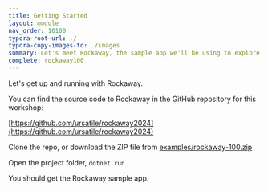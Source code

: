 ```yaml
---
title: Getting Started
layout: module
nav_order: 10100
typora-root-url: ./
typora-copy-images-to: ./images
summary: Let's meet Rockaway, the sample app we'll be using to explore the wonderful world of advanced web app development using ASP.NET 8 and C#
complete: rockaway100
---
```

Let's get up and running with Rockaway.

You can find the source code to Rockaway in the GitHub repository for this workshop:

[https://github.com/ursatile/rockaway2024](https://github.com/ursatile/rockaway2024)

Clone the repo, or download the ZIP file from [examples/rockaway-100.zip](https://github.com/ursatile/rockaway2024)

Open the project folder, `dotnet run`

You should get the Rockaway sample app.
